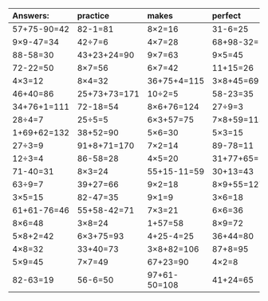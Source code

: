 | Answers: | practice | makes | perfect | ! |
| :--- | :--- | :--- | :--- | :--- |
| 57+75-90=42 | 82-1=81 | 8×2=16 | 31-6=25 | 45+17=62 | 
| 9×9-47=34 | 42÷7=6 | 4×7=28 | 68+98-32=134 | 37+19=56 | 
| 88-58=30 | 43+23+24=90 | 9×7=63 | 9×5=45 | 84-45=39 | 
| 72-22=50 | 8×7=56 | 6×7=42 | 11+15=26 | 5+54=59 | 
| 4×3=12 | 8×4=32 | 36+75+4=115 | 3×8+45=69 | 8×7+33=89 | 
| 46+40=86 | 25+73+73=171 | 10÷2=5 | 58-23=35 | 32+35=67 | 
| 34+76+1=111 | 72-18=54 | 8×6+76=124 | 27÷9=3 | 9×9=81 | 
| 28÷4=7 | 25÷5=5 | 6×3+57=75 | 7×8+59=115 | 27-25=2 | 
| 1+69+62=132 | 38+52=90 | 5×6=30 | 5×3=15 | 65+15=80 | 
| 27÷3=9 | 91+8+71=170 | 7×2=14 | 89-78=11 | 23+62=85 | 
| 12÷3=4 | 86-58=28 | 4×5=20 | 31+77+65=173 | 5×9+62=107 | 
| 71-40=31 | 8×3=24 | 55+15-11=59 | 30+13=43 | 24÷3=8 | 
| 63÷9=7 | 39+27=66 | 9×2=18 | 8×9+55=127 | 13-8=5 | 
| 3×5=15 | 82-47=35 | 9×1=9 | 3×6=18 | 19+75=94 | 
| 61+61-76=46 | 55+58-42=71 | 7×3=21 | 6×6=36 | 2×9+46=64 | 
| 8×6=48 | 3×8=24 | 1+57=58 | 8×9=72 | 6×3=18 | 
| 5×8+2=42 | 6×3+75=93 | 4+25-4=25 | 36+44=80 | 1+57=58 | 
| 4×8=32 | 33+40=73 | 3×8+82=106 | 87+8=95 | 21÷7=3 | 
| 5×9=45 | 7×7=49 | 67+23=90 | 4×2=8 | 69+78+1=148 | 
| 82-63=19 | 56-6=50 | 97+61-50=108 | 41+24=65 | 6×4=24 | 
